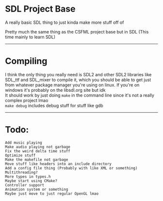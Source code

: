 # SDL Project Base
A really basic SDL thing to just kinda make more stuff off of

Pretty much the same thing as the CSFML project base but in SDL (This time mainly to learn SDL)<br>

---

# Compiling
I think the only thing you really need is SDL2 and other SDL2 libraries like SDL_ttf and SDL_mixer to compile it, which you should be able to get just from whatever package manager you're using on linux. If you're on windows it's probably on the libsdl.org site but idk<br>
It should work by just doing `make` in the command line since it's not a really complex project lmao<br>
`make debug` includes debug stuff for stuff like gdb<br>

---

# Todo:

`Add music playing`<br>
`Make audio playing not garbage`<br>
`Fix the weird delta time stuff`<br>
`Optimize stuff`<br>
`Make the makefile not garbage`<br>
`Move stuff like headers into an include directory`<br>
`Add a config file thing (Probably with like XML or something)`<br>
`Multithreading?`<br>
`More types in types.h`<br>
`Maybe start using CMake?`<br>
`Controller support`<br>
`Animation system or something`<br>
`Maybe just move to just regular OpenGL lmao`<br>
